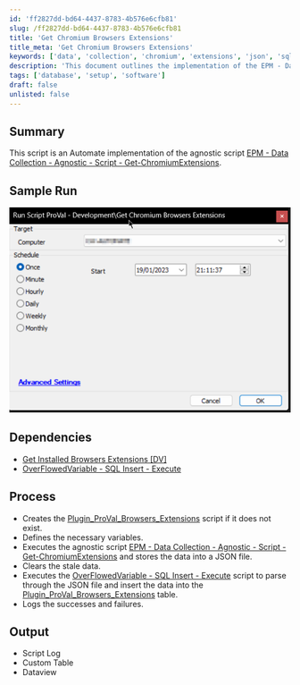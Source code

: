 ```yaml
---
id: 'ff2827dd-bd64-4437-8783-4b576e6cfb81'
slug: /ff2827dd-bd64-4437-8783-4b576e6cfb81
title: 'Get Chromium Browsers Extensions'
title_meta: 'Get Chromium Browsers Extensions'
keywords: ['data', 'collection', 'chromium', 'extensions', 'json', 'sql', 'logging']
description: 'This document outlines the implementation of the EPM - Data Collection script for gathering data on Chromium extensions. It details the process of creating necessary scripts, executing the agnostic script to collect data, and logging the results for analysis.'
tags: ['database', 'setup', 'software']
draft: false
unlisted: false
---
```


## Summary

This script is an Automate implementation of the agnostic script [EPM - Data Collection - Agnostic - Script - Get-ChromiumExtensions](<../../powershell/Get-ChromiumExtensions.md>).

## Sample Run

![Sample Run](../../../static/img/Get-Chromium-Browsers-Extensions/image_1.png)

## Dependencies

- [Get Installed Browsers Extensions [DV]](<./Get Installed Browsers Extensions DV.md>)
- [OverFlowedVariable - SQL Insert - Execute](<./OverFlowedVariable - SQL Insert - Execute.md>)

## Process

- Creates the [Plugin_ProVal_Browsers_Extensions](<../tables/Plugin_ProVal_Browsers_Extensions.md>) script if it does not exist.
- Defines the necessary variables.
- Executes the agnostic script [EPM - Data Collection - Agnostic - Script - Get-ChromiumExtensions](<../../powershell/Get-ChromiumExtensions.md>) and stores the data into a JSON file.
- Clears the stale data.
- Executes the [OverFlowedVariable - SQL Insert - Execute](<./OverFlowedVariable - SQL Insert - Execute.md>) script to parse through the JSON file and insert the data into the [Plugin_ProVal_Browsers_Extensions](<../tables/Plugin_ProVal_Browsers_Extensions.md>) table.
- Logs the successes and failures.

## Output

- Script Log
- Custom Table
- Dataview


